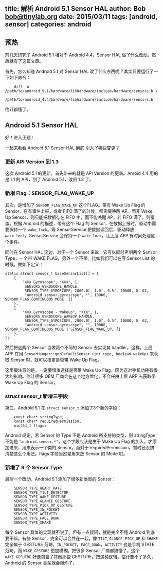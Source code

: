 title: 解析 Android 5.1 Sensor HAL
author: Bob <bob@tinylab.org>
date: 2015/03/11
tags: [android, sensor]
categories: android
---

## 预热

前几天研究了 Android 5.1 相对于 Android 4.4，Sensor HAL 做了什么改动。然后就有了这篇文章。

首先，怎么知道 Android 5.1 对 Sensor HAL 改了什么东西呢？其实只要运行了一下如下命令：
```
    diff -u /path/to/android_5.1/hardware/libhardware/include/hardware/sensors.h \
            /path/to/android_4.4/hardware/libhardware/include/hardware/sensors.h
```
估计都懂了。

<!-- more -->

## Android 5.1 Sensor HAL

好！进入正题！

一起来看看 Android 5.1 Sensor HAL 到底 引入了哪些变更？

### 更新 API Version 到 1.3

这次 Android 5.1 的更新，首先带来的就是 API Version 的更新。Anroid 4.4 用的是 1.1 的 API，到了 Android 5.1，改用 1.3 了。

### 新增 Flag：SENSOR_FLAG_WAKE_UP

其次，是增加了 `SENSOR_FLAG_WAKE_UP` 这个FLAG。带有 Wake Up Flag 的 Sensor，在有事件上报，或者 FIFO 满了的时候，都需要唤醒 AP。而非 Wake Up Sensor，则只能把数据存在 FIFO 中，而不能唤醒 AP，若 FIFO 满了，则覆盖。根据 Android 的描述，带有这个 Flag 的 Sensor，在数据上报时，驱动中需要保持一个 `wake_lock`。等 SensorService 把数据读回后，驱动释放 `wake_lock`，SensorService 会保持一个 `wake_lock`，让上层 APP 有时间处理这个事件。

同时在 Sensor HAL 这边，对于一个 Sensor 来说，它可以同时声明两个 Sensor Type，一个带 WAKE FLAG，另外一个不带。比如我们可以在写 Sensor List 的时候，做如下定义：
```
static struct sensor_t baseSensorList[] = {
    {
        "XXX Gyroscope", "XXX", 1,
         SENSORS_GYROSCOPE_HANDLE,
         SENSOR_TYPE_GYROSCOPE, 2000.0f, 1.0f, 0.5f, 10000, 0, 62,
         "android.sensor.gyroscope", "", 10000, SENSOR_FLAG_CONTINUOUS_MODE, {}
    },
    {
        "XXX Gyroscope - Wakeup", "XXX", 1,
         SENSORS_GYROSCOPE_WAKEUP_HANDLE,
         SENSOR_TYPE_GYROSCOPE, 2000.0f, 1.0f, 0.5f, 10000, 0, 62,
         "android.sensor.gyroscope", "", 10000, SENSOR_FLAG_CONTINUOUS_MODE | SENSOR_FLAG_WAKE_UP, {}
    },
};
```
然后把这两个 Sensor 当做两个不同的 Sensor 去实现其 handler。这样，上层 APP 在用 `SensorManger::getDefaultSensor (int type, boolean wakeUp)` 来获取 Sensor 时，就可以指定是否带 Wake Up Flag。

这里要注意的是，一定要慎重选择是否带 Wake Up Flag，因为这对手机功耗有很大的影响。估计很多 OEM 厂商会在这个地方优化，不会任由上层 APP 去获取带 Wake Up Flag 的 Sensor。

### struct sensor_t 新增三字段

第三，Android 5.1 在 `struct sensor_t` 添加了3个新的字段：
```
    const char* stringType;
    const char* requiredPermission;
    uint64_t flags;
```
Android 规定，若 Sensor 的 Type 不是 Android 所支持的类型，则 stringType 不能是 `"android.sensor.*"`，这个字段应该是由于 Wake Up Flag 的加入，才添加进来，用来表示一个类的 Sensor。而对于 requiredPermission，暂时还没搞清楚这么个用法。flags 字段当然是用来放 Sensor 的 Mode 啦。

### 新增了 9 个 Sensor Type

最后一个改动，Android 5.1 添加了很多新类型的 Sensor：
```
    SENSOR_TYPE_HEART_RATE
    SENSOR_TYPE_TILT_DETECTOR
    SENSOR_TYPE_WAKE_GESTURE
    SENSOR_TYPE_GLANCE_GESTURE
    SENSOR_TYPE_PICK_UP_GESTURE
    SENSOR_TYPE_IN_POCKET
    SENSOR_TYPE_ACTIVITY
    SENSOR_TYPE_FACE_DOWN
    SENSOR_TYPE_SHAKE
```
每个 Sensor 具体的实现就不说了。但有一点疑问，就是完全不懂 Android 到底要干嘛。有些 Sensor，完全可以合并在一起，像 `TILT`, `GLANCE`, `PICK_UP` 和 `SHAKE`完全属于 GESTURE 范畴，`IN_POCKET`，`FACE_DOWN`，`ACTIVITY` 也是手机 STATE 范畴。而 `WAKE_GESTURE` 更加模糊，把很多 Sensor 厂商都搞懵了，这个 `WAKE_GESUTRE` 好像包含了其他那些 GESTURE。按这种逻辑，估计要不了多久，Android 的 Sensor 类型就会爆炸了。

